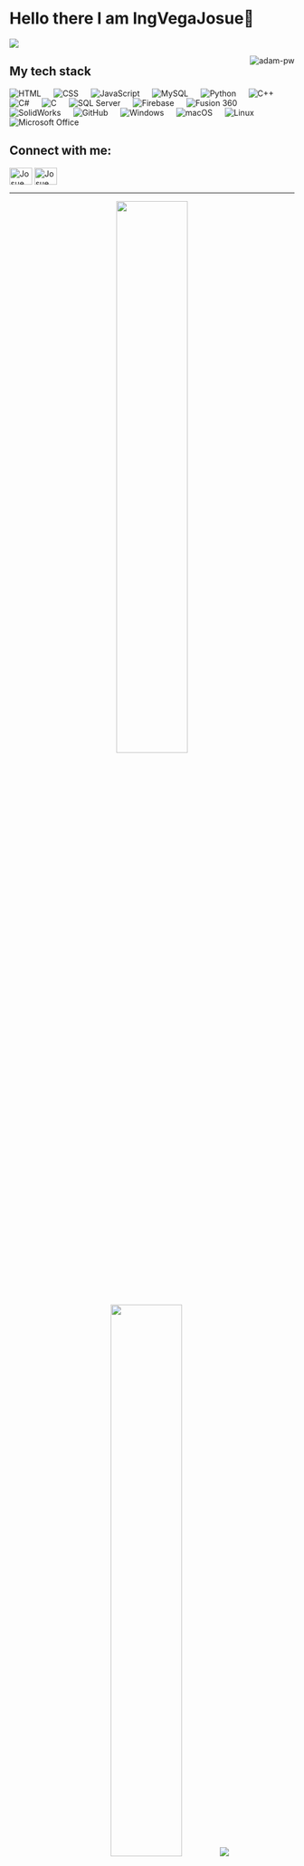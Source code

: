 # Hello there I am IngVegaJosue👋

![](https://github.com/halfrost/halfrost/blob/master/icons/header_.png)


<p><img align="right" src="https://github.com/Adam-pw/Adam-pw/blob/main/animation_500_kxa883sd.gif" alt="adam-pw" /></p>

## My tech stack

<p align="left"> 
  <a> 
    <img alt="HTML" src="https://img.shields.io/badge/-HTML-orange?logo=html5&logoColor=white">
  </a> 
  &emsp;
  <a> 
    <img alt="CSS" src="https://img.shields.io/badge/-CSS-blue?logo=css3&logoColor=white">
  </a> 
  &emsp;
  <a> 
    <img alt="JavaScript" src="https://img.shields.io/badge/-JavaScript-yellow?logo=javascript&logoColor=black">
  </a>
  &emsp;
  <a> 
    <img alt="MySQL" src="https://img.shields.io/badge/-MySQL-blue?logo=mysql&logoColor=white">
  </a>
  &emsp;
  <a>
    <img alt="Python" src="https://img.shields.io/badge/-Python-green?logo=python&logoColor=white">
  </a>
  &emsp;
  <a>
    <img alt="C++" src="https://img.shields.io/badge/-C++-00599C?logo=cplusplus&logoColor=white">
  </a>
  &emsp;
  <a>
    <img alt="C#" src="https://img.shields.io/badge/-C%23-68217A?logo=csharp&logoColor=white">
  </a>
  &emsp;
  <a>
    <img alt="C" src="https://img.shields.io/badge/-C-grey?logo=c&logoColor=white">
  </a>
  &emsp;
  <a>
    <img alt="SQL Server" src="https://img.shields.io/badge/-SQL%20Server-red?logo=microsoftsqlserver&logoColor=white">
  </a>
  &emsp;
  <a>
    <img alt="Firebase" src="https://img.shields.io/badge/-Firebase-orange?logo=firebase&logoColor=white">
  </a>
  &emsp;
  <a>
    <img alt="Fusion 360" src="https://img.shields.io/badge/-Fusion%20360-lightblue?logo=autodesk&logoColor=black">
  </a>
  &emsp;
  <a>
    <img alt="SolidWorks" src="https://img.shields.io/badge/-SolidWorks-red?logo=solidworks&logoColor=white">
  </a>
  &emsp;
  <a>
    <img alt="GitHub" src="https://img.shields.io/badge/-GitHub-black?logo=github&logoColor=white">
  </a>
  &emsp;
  <a>
    <img alt="Windows" src="https://img.shields.io/badge/-Windows-blue?logo=windows&logoColor=white">
  </a>
  &emsp;
  <a>
    <img alt="macOS" src="https://img.shields.io/badge/-macOS-black?logo=apple&logoColor=white">
  </a>
  &emsp;
  <a>
    <img alt="Linux" src="https://img.shields.io/badge/-Linux-yellow?logo=linux&logoColor=black">
  </a>
  &emsp;
  <a>
    <img alt="Microsoft Office" src="https://img.shields.io/badge/-Microsoft%20Office-orange?logo=microsoftoffice&logoColor=white">
  </a>
</p>



## Connect with me:
<p align="left">
  <a href="https://www.linkedin.com/in/jesus-josue-aparicio-vega-10722925a/" target="blank"><img align="center"
      src="https://raw.githubusercontent.com/rahuldkjain/github-profile-readme-generator/master/src/images/icons/Social/linked-in-alt.svg"
      alt="Josue Vega" height="30" width="40" /></a>
  <a href="https://www.instagram.com/josuevega_13/" target="blank"><img align="center"
      src="https://raw.githubusercontent.com/rahuldkjain/github-profile-readme-generator/master/src/images/icons/Social/instagram.svg"
      alt="Josue Vega" height="30" width="40" /></a>

</p>

-----
<p align="center">
  <img height="50%" width="auto" src ="https://github-readme-stats.vercel.app/api?username=IngVegaJosue&show_icons=true&count_private=true&theme=darcula&hide_border=true&hide=issues,contribs&bg_color=00000000">
  <img height="50%" width="auto" src ="https://github-readme-stats.vercel.app/api/top-langs/?username=IngVegaJosue&layout=compact&hide_border=true&theme=darcula&bg_color=00000000&langs_count=6&hide=jupyter%20notebook,tex,css,php">
  <img src ="https://github-readme-streak-stats.herokuapp.com?user=aveek-saha&theme=darcula&hide_border=true&background=FFFFFF00">
  <br>
  <br>
 </p>
